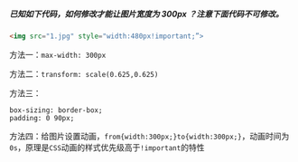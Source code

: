 ##### 已知如下代码，如何修改才能让图片宽度为 300px ？注意下面代码不可修改。

```html
<img src="1.jpg" style="width:480px!important;”>
```

方法一：`max-width: 300px`

方法二：`transform: scale(0.625,0.625)`

方法三：

```
box-sizing: border-box;
padding: 0 90px;
```

方法四：给图片设置动画，`from{width:300px;}to{width:300px;}`，动画时间为`0s`，原理是`CSS`动画的样式优先级高于`!important`的特性


